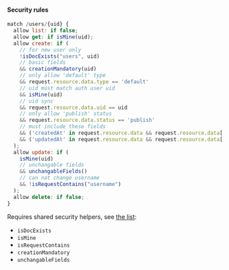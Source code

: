 #### Security rules

```js
match /users/{uid} {
  allow list: if false;
  allow get: if isMine(uid);
  allow create: if (
    // for new user only
    !isDocExists("users", uid)
    // basic fields
    && creationMandatory(uid)
    // only allow 'default' type
    && request.resource.data.type == 'default'        
    // uid must match auth user uid
    && isMine(uid)
    // uid sync
    && request.resource.data.uid == uid
    // only allow 'publish' status
    && request.resource.data.status == 'publish'
    // must include these fields
    && ('createdAt' in request.resource.data && request.resource.data['createdAt'] != null)
    && ('updatedAt' in request.resource.data && request.resource.data['updatedAt'] != null)
  );
  allow update: if (
    isMine(uid)
    // unchangable fields
    && unchangableFields()
    // can not change username
    && !isRequestContains("username")
  );
  allow delete: if false;
}
```

Requires shared security helpers, see [the list](/guide/security-helpers):
- `isDocExists`
- `isMine`
- `isRequestContains`
- `creationMandatory`
- `unchangableFields`
